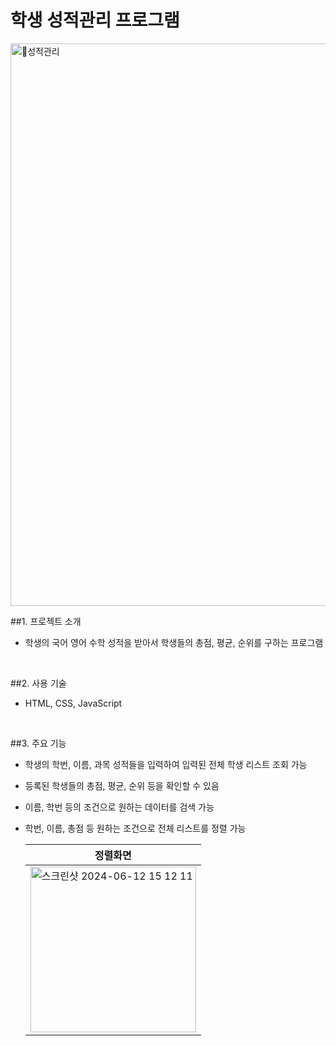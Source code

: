 # 학생 성적관리 프로그램


<img width="900" alt="성적관리" src="https://github.com/ROKTIC/project_sms/assets/38402914/498e4768-01c0-4b1f-9a13-42261bb7945a">


##1. 프로젝트 소개

-  학생의 국어 영어 수학 성적을 받아서 학생들의 총점, 평균, 순위를 구하는 프로그램

<br>

##2. 사용 기술

-  HTML, CSS, JavaScript</b>

<br>

##3. 주요 기능

-  학생의 학번, 이름, 과목 성적들을 입력하여 입력된 전체 학생 리스트 조회 가능
-  등록된 학생들의 총점, 평균, 순위 등을 확인할 수 있음
-  이름, 학번 등의 조건으로 원하는 데이터를 검색 가능
-  학번, 이름, 총점 등 원하는 조건으로 전체 리스트를 정렬 가능


   | 정렬화면 |
   |----------|
   |<img width="265" alt="스크린샷 2024-06-12 15 12 11" src="https://github.com/ROKTIC/project_sms/assets/38402914/8ae48793-7a67-407e-91bb-e077769d79b9">|




